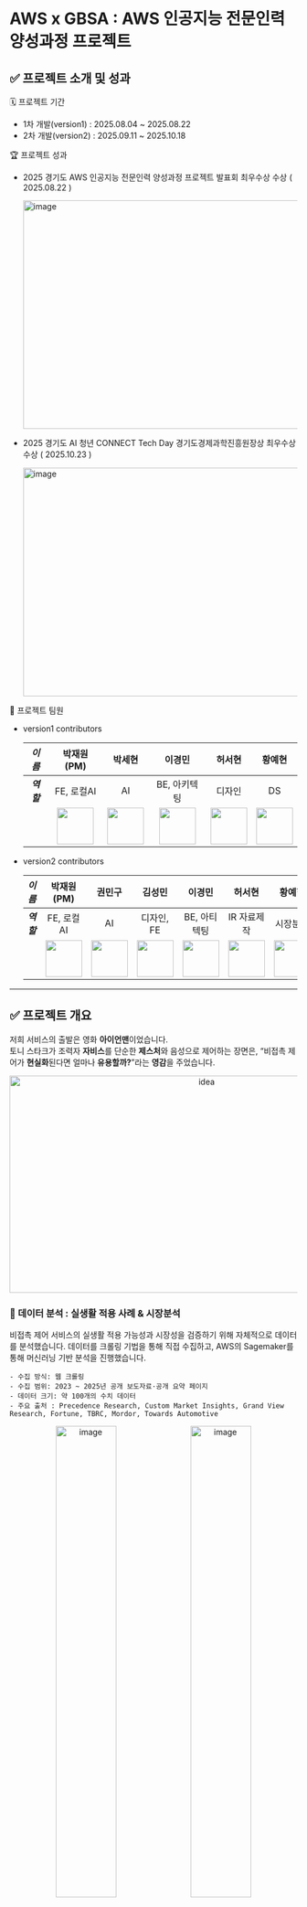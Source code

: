 # AWS x GBSA : AWS 인공지능 전문인력 양성과정 프로젝트
## ✅ 프로젝트 소개 및 성과
🗓️ 프로젝트 기간
- 1차 개발(version1) : 2025.08.04 ~ 2025.08.22
- 2차 개발(version2) : 2025.09.11 ~ 2025.10.18 

🏆 프로젝트 성과 
- 2025 경기도 AWS 인공지능 전문인력 양성과정 프로젝트 발표회 최우수상 수상 ( 2025.08.22 )

  <img width="600" height="400" alt="image" src="https://github.com/user-attachments/assets/a290fdcc-4c25-4db4-affa-3f4ac22a2c06" />
- 2025 경기도 AI 청년 CONNECT Tech Day 경기도경제과학진흥원장상 최우수상 수상 ( 2025.10.23 )
    
  <img width="600" height="400" alt="image" src="https://github.com/user-attachments/assets/f9cea365-4423-498f-a9e5-00bfc8dff870" />

👥 프로젝트 팀원
- version1 contributors

  | _이름_ | 박재원(PM) | 박세현 | 이경민 | 허서현 | 황예현 |
  |:-----:|:----:|:-----:|:----:|:----:|:-----:|
  | ___역할___ | FE, 로컬AI | AI | BE, 아키텍팅 | 디자인 | DS |
  |  | <a href="https://github.com/ashcircle03"><img src="https://avatars.githubusercontent.com/u/113187386?v=4" width="64" height="64"></a> | <a href="https://github.com/sehyun734"><img src="https://avatars.githubusercontent.com/u/101646633?v=4" width="64" height="64"></a> | <a href="https://github.com/rudalsss"><img src="https://avatars.githubusercontent.com/u/122061889?v=4" width="64" height="64"></a> | <a href="https://github.com/navv0"><img src="https://avatars.githubusercontent.com/u/224919441?v=4" width="64" height="64"></a> | <a href="https://github.com/Zio0714"><img src="https://avatars.githubusercontent.com/u/132100220?v=4" width="64" height="64"></a>

- version2 contributors

  | _이름_ | 박재원(PM) | 권민구 | 김성민 | 이경민 | 허서현 | 황예현 |
  |:-----:|:----:|:-----:|:----:|:----:|:-----:|:-----:|
  | ___역할___ | FE, 로컬AI | AI | 디자인, FE | BE, 아티텍팅 | IR 자료제작 | 시장분석 |
  |  | <a href="https://github.com/ashcircle03"><img src="https://avatars.githubusercontent.com/u/113187386?v=4" width="64" height="64"></a> | <a href="https://github.com/kwon-mingoo"><img src="https://avatars.githubusercontent.com/u/75964526?v=4" width="64" height="64"></a> | <a href="https://github.com/Gromiit"><img src="https://avatars.githubusercontent.com/u/167631428?v=4" width="64" height="64"></a> | <a href="https://github.com/rudalsss"><img src="https://avatars.githubusercontent.com/u/122061889?v=4" width="64" height="64"></a> | <a href="https://github.com/navv0"><img src="https://avatars.githubusercontent.com/u/224919441?v=4" width="64" height="64"></a> | <a href="https://github.com/Zio0714"><img src="https://avatars.githubusercontent.com/u/132100220?v=4" width="64" height="64"></a>


---

## ✅ 프로젝트 개요
저희 서비스의 출발은 영화 **아이언맨**이었습니다.  
토니 스타크가 조력자 **자비스**를 단순한 **제스처**와 음성으로 제어하는 장면은, “비접촉 제어가 **현실화**된다면 얼마나 **유용할까?**”라는 **영감**을 주었습니다.

<p align="center">
<img width="674" height="380" alt="idea" src="https://github.com/user-attachments/assets/136de13e-00e7-4109-b6be-23e865205a1e" />
</p>


### 📌 데이터 분석 : 실생활 적용 사례 & 시장분석
비접촉 제어 서비스의 실생활 적용 가능성과 시장성을 검증하기 위해 자체적으로 데이터를 분석했습니다. 데이터를 크롤링 기법을 통해 직접 수집하고, AWS의 Sagemaker를 통해 머신러닝 기반 분석을 진행했습니다.

```
- 수집 방식: 웹 크롤링
- 수집 범위: 2023 ~ 2025년 공개 보도자료·공개 요약 페이지
- 데이터 크기: 약 100개의 수치 데이터
- 주요 출처 : Precedence Research, Custom Market Insights, Grand View Research, Fortune, TBRC, Mordor, Towards Automotive
```
<p align="center">
<img width="46%" alt="image" src="https://github.com/user-attachments/assets/f2f64100-cdbb-4f26-b1e2-605e5b9d33a2" />
<img width="46%" alt="image" src="https://github.com/user-attachments/assets/2601a923-78dd-41fd-a9b6-3144f23a3c65" />
</p>

📊 모션제스처 사용사례 분석결과, 수술실, 클린룸, 특수환경장비 (예) Gorilla Glass 기반 기기) - 다음과 같은 환경에서 **비접촉 제어는 단순 편의가 아니라 필수 요건**임을 확인했습니다.

📊  모션제스처 사업의 성장현황에 대한 분석결과,
- 시장 규모는 2025년 약 257억 달러에서 → 2034년 약 344억 달러로 성장
- 연평균성장률(CAGR)은 무려 19%로 예측  

이를 통해 모션 제스처는 단순한 유행이 아니라, **지속적으로 성장하는 글로벌 산업 트렌드**임을 확인할 수 있었습니다.

### 📌 문제상황 및 아이디어
제스처기반 비접촉 제어기술이 상용화되어 성공한 사례는 AR/VR, 자동차, 헬스케어, 스마트홈, 게임 분야로 다양했지만, 이런 모션제스처 기술을 범용적으로 지원해주는 서비스는 부재하다는 문제를 마주 할 수 있었습니다.  
<p align="center">
<img width="674" height="380" alt="idea" src="https://github.com/user-attachments/assets/244a2bbe-4bb3-45ca-980d-3d9a613cd34f" />
</p>

하지만 일상적인 상황에서도 비접촉 제어의 필요성은 다양합니다. 다음은 실제로 팀원들이 **일상생활속 비접촉 컴퓨터제어 서비스**가 필요하다고 느낀 순간들입니다.
따라서 저희는 범용적으로 누구나 일상생활에서 사용할 수 있는 **모션제스처 기술 서비스**를 만들고자 했습니다.

### 📌 예상문제상황 및 대응방안
<p align="center">
<img width="46%" alt="image" src="https://github.com/user-attachments/assets/180b702a-9ff3-4988-9ffb-566040646c5c" />
<img width="46%" alt="image" src="https://github.com/user-attachments/assets/3b41c4f0-6257-4462-8f9b-e5d35a124d0a" />
</p>

**비접촉제어 범용 서비스**를 기획하면서 다음과 같은 잠재적 문제를 예상하였고, 이에 대한 보완책을 마련하여 서비스를 완성했습니다.
- 컴퓨터 제어의 도구로 제스처 단독 사용 시 높은 오류 가능성 ➡️ 음성제어 기능을 도입하여 보조적인 제어도구로 활용
- 로컬 컴퓨터를 제어한다는 특성상 보안·권한 문제 발생가능성 ➡️ 비접촉 얼굴인증 기능을 도입하여 권한 관리 및 사용자 인증을 강화

또한 이러한 대응 방안이 실제로 타당한지 검증하기 위해, AWS Sagemaker를 활용하여 모션 제스처 서비스 관련 사례 데이터 분석을 추가적으로 진행하였습니다.
```
- 수집 방식: 웹 크롤링 (requests + BeautifulSoup, Selenium 등 활용)
- 수집 범위: 2023~2025년 공개 문서/뉴스/가이드라인
- 데이터 크기: 총 1,200 문서, 약 2.5M 토큰
- 주요 출처 : 질병관리청 감염관리 지침 / WHO, CDC 공식 가이드 문서 / 메디칼타임즈, 메디게이트 뉴스 기사 / 클린룸 관련 기업(예: TSI, Honeywell) 백서
```
<p align="center">
<img width="46%" alt="image" src="https://github.com/user-attachments/assets/835d6595-6391-41d1-9490-8fc2f9051b1f" />
<img width="46%" alt="image" src="https://github.com/user-attachments/assets/7441c255-7bae-4fc9-924b-80a93fedd5d2" />
</p>

📊 데이터 분석결과
- 제스처에 **보조 수단(자막, 음성)** 을 결합하면 오류 확률이 20%에서 **2% 이하**로 크게 감소
- 특히 음성은 제스처보다 **더 직관적이고, 강력한 제어 수단**으로 작동

더불어 얼굴인식 또한 사용자의 얼굴이라는 고유한 생체정보를 활용하여 인증·인가·권한처리를 수행하고 기존의 로그인 방식을 결합하여 MFA 다중인증 수준의 보안성을 확보할 수 있을 것이라는 기대를 하게 되었습니다.


### 📌 서비스 정의
<img alt="image" src="https://github.com/user-attachments/assets/a90945ec-130e-41ee-ad17-9274b990538d" /><br>

결과적으로 정립된 **시그마(Sigma) 서비스**는 **" 범용 사용자들을 위한 비접촉 컴퓨터 제어 서비스 "** 입니다.

- 가장 주된 방식으로, 모션 제어(gesture)를 통해 제스처로 마우스를 대체합니다. ✋🏻
- 더불어 보조적인 음성 제어(voice)를 통해 직관적인 사용성을 제공하고, 키보드를 대체하며 오류를 보완하도록 합니다. 🔊
- 마지막으로 기능 사용 전에 얼굴인증을 통해 비접촉식 MFA로 보안을 강화하고자하였습니다. 🙂

즉, **얼굴 + 모션 + 음성**을 결합하여 누구나 사용할 수 있는 **완전한 비접촉 환경**을 제공하는 것이 저희 시그마의 최종 목표입니다.

---

## ✅ 사용자 시나리오
### 1. 구글 OAuth 로그인
사용자는 Google OAuth를 통해 간단히 서비스에 로그인합니다. 계정 선택 후 인증 절차가 완료되면, 서비스 접근이 가능해집니다.  
<p align="center">
<img width="672" height="381" alt="image" src="https://github.com/user-attachments/assets/16185f11-f375-4598-af7e-97f8da9cce49" />
</p>

### 2. 얼굴 등록 (Face Enrollment), 얼굴 인증 (Face Authentication)
- 최초 로그인 후 사용자는 자신의 얼굴을 등록합니다. 얼굴 등록이 실패하면 업로드된 이미지는 즉시 삭제됩니다. 등록이 성공하면 S3에 안전하게 저장되고, 사용자 정보에 얼굴 데이터가 반영됩니다.
  👉 추후 얼굴 인증 및 MFA(다중 인증) 기반 권한 제어에 활용
- 서비스 이용 시, 사용자는 등록된 얼굴 정보로 인증을 진행합니다. 인증 실패 시 업로드 이미지는 삭제되고, 성공 시 사용자 기반 세션이 발급됩니다. 세션은 일정 시간(30분) 동안 유효하며 이후 재인증이 필요합니다. 
👉 비접촉 방식으로 사용자 보안 강화, 자동 세션 관리
<p align="center">
<img width="46%" alt="image" src="https://github.com/user-attachments/assets/26a5bcbb-878c-4ffa-8e61-53154096769f" />
<img width="46%" alt="image" src="https://github.com/user-attachments/assets/18ffc16f-3882-4821-aef0-efe69d2ce0d9" />
</p>

### 3. 홈 화면 (트래킹 & 사용자 모션 설정)
로그인 및 인증 완료 후 홈 화면에 진입합니다.
- 사용자 정보: Google 프로필 및 요금제(추후 유료 모델 확장 가능) 확인.
- 트래킹 기능: 카메라를 통한 실시간 손동작 추적 활성화.
- 모션 설정: 사용자가 특정 손동작을 클릭, 붙여넣기 등 컴퓨터 제어 동작과 매핑 가능. ( 중복된 모션정의는 에러로 제어 )
<p align="center">
<img width="672" height="380" alt="image" src="https://github.com/user-attachments/assets/895ca204-e44a-48e9-8252-cba057dfbe91" />
</p>

### 4. 모션 트래킹을 통한 컴퓨터 제어 
👉 실제 마우스/키보드 입력을 대체하는 비접촉식 인터랙션  
사용자의 손동작(제스처)이 실시간으로 인식되어 컴퓨터 제어 동작으로 매핑됩니다.
<p align="center">
<img width="673" height="379" alt="image" src="https://github.com/user-attachments/assets/f2eabcc8-9f15-4db9-bf83-4121fb0b59ed" />
</p>

### 5. 음성 명령을 통한 컴퓨터 제어
👉 제스처와 음성을 결합하여 오류를 줄이고 직관적인 사용성을 제공  
사용자가 음성 제스처(엄지+약지)를 취하면 음성인식 모드가 활성화됩니다. 이후 발화한 명령어가 시스템 제어로 반영됩니다.
<p align="center">
<img width="673" height="380" alt="image" src="https://github.com/user-attachments/assets/035f9900-de60-48a8-b341-f0dbed277da3" />
</p>

---

## ✅ 아키텍처 및 사용기술
<img alt="image" src="https://github.com/user-attachments/assets/f328dc10-b74c-4ec1-b9c0-ab268831a72a" />

### 🔸 Front-End

<img width="674" height="377" alt="image" src="https://github.com/user-attachments/assets/e4719a07-20d6-447d-8dee-afa100b3a2dc" />

- 확장성을 고려한 flutter 프레임워크 이용 & Figma로 UI 디자인
- 로컬 컴퓨터 제어를 위한 python 스크립트 작성
- pyautogui를 이용한 마우스 제어 & pyperclip을 이용한 클립보드 접근
- cv2, MediaPipe를 이용한 손 랜드마크 추출 & pyqt를 이용해 손 랜드마크 오버레이 표시
- subprocess를 이용한 AWS Bedrock FM(Nova)으로부터 받은 시스템 명령어 실행

### 🔸 Back-End

<img width="674" height="380" alt="image" src="https://github.com/user-attachments/assets/8a024a45-60d7-436d-aae0-cc8c5dc62264" />

- Java17기반 Springboot 3.3.2 - webclient를 사용하여 외부 AI서버와 통신
- 서버 배포운영환경은 AWS의 주요 리소스인 EKS, Aurora DB, S3를 사용하여 안정적이고 확장가능한 서버환경을 구축
- Route53을 통해 고유 도메인을 발급받고 ACM으로 TLS인증서를 적용하여 안전한 Https통신을 보장
- DevOps환경을 위한 CI/CD 파이프라인을 구축 : Git webhook으로 트리거 -> Jenkins 빌드 파이프라인 -> Docker image ECR에 저장 -> ArgoCD는 GitOps기반 반자동화 배포

### 🔸 AI

<img width="673" height="379" alt="image" src="https://github.com/user-attachments/assets/990c642f-6ba0-4477-a375-fdff032772a3" />

- AWS Rekognition의 얼굴 감지와 유사도 검사 기능을 통해 얼굴 인증 기능을 구현
- AWS Transcribe streaming을 이용한 음성 실시간 전사
- AWS Bedrock FM(AWS Nova)를 이용한 사용자 명령에 대한 시스템 명령어 변환 + Local Agent를 이용해 사용자 명령의 부족한 정보를 취합
- AWS SAM을 이용해 람다 배포, API 게이트웨이를 이용해 AI 백엔드 서버 배포

---

## ✅ 주요기능 및 기술적 특징
### 🔊 실시간 오디오 전사 기능 (Real-time Audio Transcription)
<img alt="image" src="https://github.com/user-attachments/assets/fc15d838-1884-40cd-9018-f560c33d6451" /><br>

- AWS Transcribe Streaming 기반
- 웹소켓 기반 스트리밍 방식 → 기존 8초 지연 문제 해결
- 오버랩(Overlap) 기법으로 청크 간 단절 보완 → 정확도 + 실시간성 확보

### 🔄 연계성을 위한 로컬에이전트 기능 (Local Agent for Contextual Connectivity)
<img alt="image" src="https://github.com/user-attachments/assets/85d3ca5e-1109-42b4-87cf-04756bc021ba" /><br>

- Bedrock 기반 LLM + 로컬 에이전트 동작
- 로컬 정보(운영체제, 파일 경로 등) 필요 시 → 로컬 에이전트가 보완 후 전달
- AI 서버 ↔ 로컬 컴퓨터 간 정보 단절 문제 해결

### 🔒 보안성을 강화하는 얼굴인증 기능 (Face Authentication for Security)

<p>
  <img width="49%" height="380" alt="image" src="https://github.com/user-attachments/assets/497a36b3-c5f5-40cd-9283-145de01cfc21" />
  <img width="49%" height="380" alt="image" src="https://github.com/user-attachments/assets/f2c8d1c9-fb70-439e-ae1b-7679c678b251" />
</p> 

- 얼굴인증구조
  - 2단계 얼굴인증구조 : 1단계 detect( 인증가능한 정면 인간 얼굴 여부 확인 - 필터링, 유효성 확인 ) ➡️ 2단계 verify( 사용자 등록 얼굴과 일치 여부 확인 )
  - Rekognition의 처리 호출은 반드시 private subnet에 위치한 EKS 백앤드로직을 거쳐 실행 → API 요청 무단 우회를 방지하고 안정성, 통제력 확보
  
- 데이터 처리
  - Presigned URL을 통한 S3 업로드 : 퍼블릭 접근을 모두 차단한 private S3상태를 유지하면서 업로드 작업을 서버 중앙화하지 않고 부하분산
  - UserID 기반 경로 검증


<p height="430" >
  <img width="49%" height="380" alt="image" src="https://github.com/user-attachments/assets/cd01c479-4648-493f-b54a-a66095858874" />
  <img width="49%" height="380" alt="image" src="https://github.com/user-attachments/assets/aca7b283-2805-4c22-911f-2202285e1833" />
</p>

- 네트워크 보안
  - public 업로드 경로 : 외부 프론트에서 presigned URL을 통해 S3에 즉시 업로드 처리
  - private 관리경로 : EKS ↔ S3는 VPC Endpoint 기반 AWS 내부망 통신 / 민감 작업(삭제·관리)은 인터넷을 거치지 않음, 더불어 NAT 게이트웨이 미사용으로 보안 + 비용 최적화

- 인증 지속성 : 비접촉식 MFA
  - 로그인을 통한 accessToken과 별도로 관리되는 FaceSession을 발급
  - 비접촉식 MFA 이중인증으로 활용가능 ( Oauth기반 서비스 사용자 로그인 + 얼굴인증기반 기능사용자 로그인 )

### ✋🏻 지연감소를 고려한 제스쳐인식 기능 (Gesture Recognition with Low Latency)
<img alt="image" src="https://github.com/user-attachments/assets/63ea1897-2d25-4296-8a38-dc5af152d63f" /><br>

- 실시간 모션 트래킹 기반 손동작 제어
  - Google MediaPipe Hand Landmarker를 이용한 손 랜드마크 감지
- 기본 제스처 정의(클릭, 스크롤, 붙여넣기 등) + 동작 지정 가능
- 로컬 내부 통신을 이용하여 통신 지연 최소화 & 직관적 사용자 경험 제공

---

## ✅ SIGMA version2


<p align="center">
<img width="46%" alt="image" src="https://github.com/user-attachments/assets/ab477a41-d882-41cb-a9f4-7b38f7459672" />
<img width="46%" alt="image" src="https://github.com/user-attachments/assets/4b2abddb-8945-46b6-99bc-3654daf5e92f" />
</p>

**SIGMA Version 2**는 태블릿 기반의 모바일 플랫폼 환경으로 확장되었습니다. 📲

태블릿은 우리의 일상 속 다양한 환경에서 사용되며, 정밀함보다는 편의성이 가장 중요한 디바이스로, SIGMA가 제공하는 비접촉 제스처·음성 기반 제어 기술이 가장 큰 효용을 발휘할 수 있는 환경입니다.

이제 SIGMA는 태블릿을 통해 유튜브와 인스타그램 등, 수십억 명이 매일 사용하는 글로벌 모바일 플랫폼 위에서 새로운 사용자 경험을 제공하는 서비스를 목표로 합니다. 🌎✨

### 1️⃣ SIGMA ver2 - AI Intelligence
<img alt="image" src="https://github.com/user-attachments/assets/8251bc39-284a-4b2d-9fa2-89b9b18cfddf" />

#### 🧠 [Rekognition]

- 다각도 얼굴 분석 로직 고도화
  : 사용자 얼굴 등록 시 단일 정면 사진만 사용하던 구조에서 정면·좌측·우측 3장의 이미지를 수집하여 Rekognition 컬렉션에 저장 ➡️ 조명, 각도 변화에도 안정적으로 얼굴을 매칭할 수 있게 되어 실시간 환경에서 인식률이 크게 향상됨

- Threshold 조정으로 오인식 최소화 
  : SimilarityThreshold 파라미터(유사도 임계값)를 기존 80 → 93 이상으로 상향 조정하여 유사 인물간의 잘못된 매칭을 줄이고 보안강도 및 인증 정확도 강화

💬 [ Bedrock ]
- 명령 히스토리(캐시) 저장기반 명령변환 최적화
  : 사용자의 반복 명령 패턴을 캐시로 저장해 빠르게 매핑하도록 개선, LLM 호출 빈도를 줄여 평균 응답 지연을 **95.8%** 단축⚡️
```
"애플홈페이지 열어줘" 명령에 대한 처리속도

적용전 : 770ms
적용후 : 32ms
```

🎙️ [ Transcribe ]
- Speaker Label 및 노이즈 필터링 강화
  : ShowSpeakerLabel 활성화로 실생활 소음(가전, TV, 대화 등)에 의한 오탐지를 감소.
- 필러 단어(Filler Word) 정제 로직 추가
  : “음”, “저”, “그”, “있잖아” 등 비의미적 발화(Disfluency) 를 자동 제거하는 후처리 파이프라인 구현하여 명령에 대한 핵심 지시어만 추출되어 LLM 전송 전 정제품질 향상

### 2️⃣ SIGMA ver.2 - Server Architecture
<img alt="image" src="https://github.com/user-attachments/assets/8201ad2d-e695-4d11-8124-0e2c9c41257d" />

- EKS에서 ECS(Fargate Type)로 마이그레이션 
  : 관리형 인프라로 유지보수 부담 감소시키고, AWS 생태계 서비스(CloudWatch, ALB, Parameter Store 등)와의 통합성을 강화
  
- WebSocket Gateway 환경에서 gatewayToken 기반 인증 구조 설계
  : $connect단계에서 Lambda를 통한 HMAC 검증 로직을 적용하여 비인가 접근 차단, Public endpoint에서도 안전한 실시간 양방향 통신 채널 확보 🔐

### 3️⃣ SIGMA ver2 — Local Platform
<img alt="image" src="https://github.com/user-attachments/assets/cac84d5d-f819-4523-a600-ea82d70eb087" />

- 플랫폼 변환 : Window app ➡️ iOS app
태블릿 환경에 최적화된 iOS 플랫폼으로 전환, UX 전반을 재설계

- 커서 안정화 및 손떨림 제거
  - 손목 기준 움직임 감지: 손가락만 움직일 때 커서 위치 유지
  - 지수이동평균(EMA) 스무딩: 가중치 0.3으로 부드러운 커서 이동
  - 2단계 안정화: 미세 움직임(< 0.006) 5프레임 유지 시 커서 완전 고정, 큰 움직임(> 0.025) 감지 시 즉시 해제
  - 떨림 방지 영역(DEADZONE 0.11): 제스처 시작 후 일정 범위 내 미세 움직임 무시

---

## ✅ 시연영상
### 얼굴인증
https://github.com/user-attachments/assets/6b715337-470c-41f8-80ae-7c3e913b0252

### 제스처 인식 & 음성 명령
https://github.com/user-attachments/assets/789b7d79-1a83-4530-8752-660ab0c60686

### SIGMA version2 시연영상
<video src="https://github.com/user-attachments/assets/789b7d79-1a83-4530-8752-660ab0c60686" controls width="800"></video>




